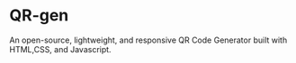 # QR-gen
An open-source, lightweight, and responsive QR Code Generator built with HTML,CSS, and Javascript.
